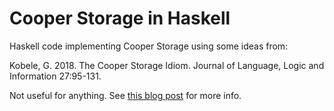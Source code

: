 # Cooper Storage in Haskell

Haskell code implementing Cooper Storage using some ideas from:

Kobele, G. 2018. The Cooper Storage Idiom. Journal of Language, Logic and Information 27:95-131.

Not useful for anything. See [this blog post](https://adrummond.net/posts/cooper) for more info.
